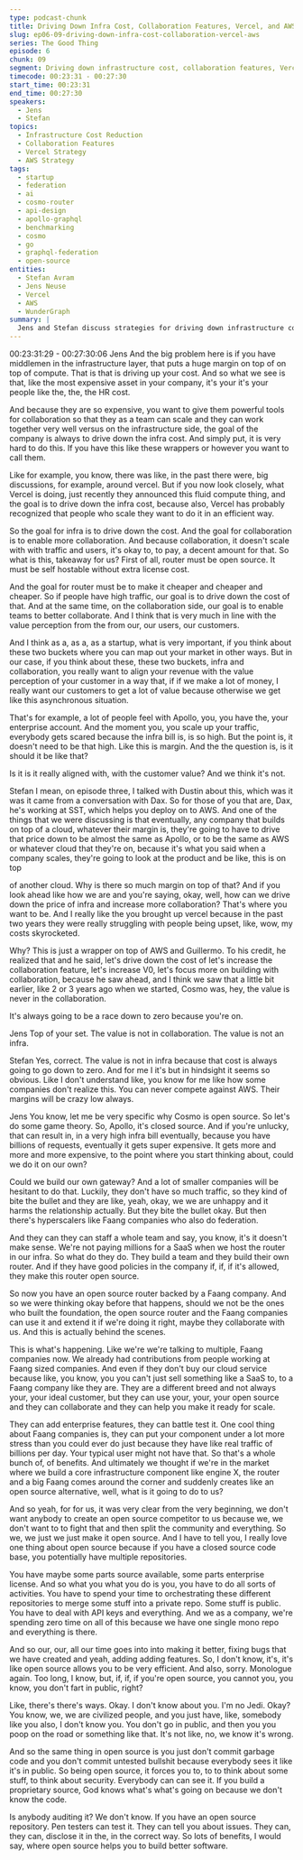 ```yaml
---
type: podcast-chunk
title: Driving Down Infra Cost, Collaboration Features, Vercel, and AWS
slug: ep06-09-driving-down-infra-cost-collaboration-vercel-aws
series: The Good Thing
episode: 6
chunk: 09
segment: Driving down infrastructure cost, collaboration features, Vercel, and AWS
timecode: 00:23:31 - 00:27:30
start_time: 00:23:31
end_time: 00:27:30
speakers:
  - Jens
  - Stefan
topics:
  - Infrastructure Cost Reduction
  - Collaboration Features
  - Vercel Strategy
  - AWS Strategy
tags:
  - startup
  - federation
  - ai
  - cosmo-router
  - api-design
  - apollo-graphql
  - benchmarking
  - cosmo
  - go
  - graphql-federation
  - open-source
entities:
  - Stefan Avram
  - Jens Neuse
  - Vercel
  - AWS
  - WunderGraph
summary: |
  Jens and Stefan discuss strategies for driving down infrastructure costs, the importance of collaboration features, and how companies like Vercel and AWS approach these challenges in the startup ecosystem.
---
```


00:23:31:29 - 00:27:30:06
Jens
And the big problem here is if you have middlemen in the infrastructure layer, that puts a huge
margin on top of on top of compute. That is that is driving up your cost. And so what we see is
that, like the most expensive asset in your company, it's your it's your people like the, the, the
HR cost.

And because they are so expensive, you want to give them powerful tools for collaboration so
that they as a team can scale and they can work together very well versus on the infrastructure
side, the goal of the company is always to drive down the infra cost. And simply put, it is very
hard to do this. If you have this like these wrappers or however you want to call them.

Like for example, you know, there was like, in the past there were, big discussions, for example,
around vercel. But if you now look closely, what Vercel is doing, just recently they announced
this fluid compute thing, and the goal is to drive down the infra cost, because also, Vercel has
probably recognized that people who scale they want to do it in an efficient way.

So the goal for infra is to drive down the cost. And the goal for collaboration is to enable more
collaboration. And because collaboration, it doesn't scale with with traffic and users, it's okay to,
to pay, a decent amount for that. So what is this, takeaway for us? First of all, router must be
open source. It must be self hostable without extra license cost.

And the goal for router must be to make it cheaper and cheaper and cheaper. So if people have
high traffic, our goal is to drive down the cost of that. And at the same time, on the collaboration
side, our goal is to enable teams to better collaborate. And I think that is very much in line with
the value perception from the from our, our users, our customers.

And I think as a, as a, as a startup, what is very important, if you think about these two buckets
where you can map out your market in other ways. But in our case, if you think about these,
these two buckets, infra and collaboration, you really want to align your revenue with the value
perception of your customer in a way that, if if we make a lot of money, I really want our
customers to get a lot of value because otherwise we get like this asynchronous situation.

That's for example, a lot of people feel with Apollo, you, you have the, your enterprise account.
And the moment you, you scale up your traffic, everybody gets scared because the infra bill is,
is so high. But the point is, it doesn't need to be that high. Like this is margin. And the the
question is, is it should it be like that?

Is it is it really aligned with, with the customer value? And we think it's not.

Stefan
I mean, on episode three, I talked with Dustin about this, which was it was it came from a
conversation with Dax. So for those of you that are, Dax, he's working at SST, which helps you
deploy on to AWS. And one of the things that we were discussing is that eventually, any
company that builds on top of a cloud, whatever their margin is, they're going to have to drive
that price down to be almost the same as Apollo, or to be the same as AWS or whatever cloud
that they're on, because it's what you said when a company scales, they're going to look at the
product and be like, this is on top

of another cloud. Why is there so much margin on top of that? And if you look ahead like how
we are and you're saying, okay, well, how can we drive down the price of infra and increase
more collaboration? That's where you want to be. And I really like the you brought up vercel
because in the past two years they were really struggling with people being upset, like, wow, my
costs skyrocketed.

Why? This is just a wrapper on top of AWS and Guillermo. To his credit, he realized that and he
said, let's drive down the cost of let's increase the collaboration feature, let's increase V0, let's
focus more on building with collaboration, because he saw ahead, and I think we saw that a little
bit earlier, like 2 or 3 years ago when we started, Cosmo was, hey, the value is never in the
collaboration.

It's always going to be a race down to zero because you're on.

Jens
Top of your set. The value is not in collaboration. The value is not an infra.

Stefan
Yes, correct. The value is not in infra because that cost is always going to go down to zero. And
for me I it's but in hindsight it seems so obvious. Like I don't understand like, you know for me
like how some companies don't realize this. You can never compete against AWS. Their
margins will be crazy low always.

Jens
You know, let me be very specific why Cosmo is open source. So let's do some game theory.
So, Apollo, it's closed source. And if you're unlucky, that can result in, in a very high infra bill
eventually, because you have billions of requests, eventually it gets super expensive. It gets
more and more and more expensive, to the point where you start thinking about, could we do it
on our own?

Could we build our own gateway? And a lot of smaller companies will be hesitant to do that.
Luckily, they don't have so much traffic, so they kind of bite the bullet and they are like, yeah,
okay, we we are unhappy and it harms the relationship actually. But they bite the bullet okay. But
then there's hyperscalers like Faang companies who also do federation.

And they can they can staff a whole team and say, you know, it's it doesn't make sense. We're
not paying millions for a SaaS when we host the router in our infra. So what do they do. They
build a team and they build their own router. And if they have good policies in the company if, if,
if it's allowed, they make this router open source.

So now you have an open source router backed by a Faang company. And so we were thinking
okay before that happens, should we not be the ones who built the foundation, the open source
router and the Faang companies can use it and extend it if we're doing it right, maybe they
collaborate with us. And this is actually behind the scenes.

This is what's happening. Like we're we're talking to multiple, Faang companies now. We
already had contributions from people working at Faang sized companies. And even if they don't
buy our cloud service because like, you know, you you can't just sell something like a SaaS to,
to a Faang company like they are. They are a different breed and not always your, your ideal
customer, but they can use your, your, your open source and they can collaborate and they can
help you make it ready for scale.

They can add enterprise features, they can battle test it. One cool thing about Faang companies
is, they can put your component under a lot more stress than you could ever do just because
they have like real traffic of billions per day. Your typical user might not have that. So that's a
whole bunch of, of benefits. And ultimately we thought if we're in the market where we build a
core infrastructure component like engine X, the router and a big Faang comes around the
corner and suddenly creates like an open source alternative, well, what is it going to do to us?

And so yeah, for for us, it was very clear from the very beginning, we don't want anybody to
create an open source competitor to us because we, we don't want to to fight that and then split
the community and everything. So we, we just we just make it open source. And I have to tell
you, I really love one thing about open source because if you have a closed source code base,
you potentially have multiple repositories.

You have maybe some parts source available, some parts enterprise license. And so what you
what you do is you, you have to do all sorts of activities. You have to spend your time to
orchestrating these different repositories to merge some stuff into a private repo. Some stuff is
public. You have to deal with API keys and everything. And we as a company, we're spending
zero time on all of this because we have one single mono repo and everything is there.

And so our, our, all our time goes into into making it better, fixing bugs that we have created and
yeah, adding adding features. So, I don't know, it's, it's like open source allows you to be very
efficient. And also, sorry. Monologue again. Too long, I know, but, if, if, if you're open source, you
cannot you, you know, you don't fart in public, right?

Like, there's there's ways. Okay. I don't know about you. I'm no Jedi. Okay? You know, we, we
are civilized people, and you just have, like, somebody like you also, I don't know you. You don't
go in public, and then you you poop on the road or something like that. It's not like, no, we know
it's wrong.

And so the same thing in open source is you just don't commit garbage code and you don't
commit untested bullshit because everybody sees it like it's in public. So being open source, it
forces you to, to to think about some stuff, to think about security. Everybody can can see it. If
you build a proprietary source, God knows what's what's going on because we don't know the
code.

Is anybody auditing it? We don't know. If you have an open source repository. Pen testers can
test it. They can tell you about issues. They can, they can, disclose it in the, in the correct way.
So lots of benefits, I would say, where open source helps you to build better software.